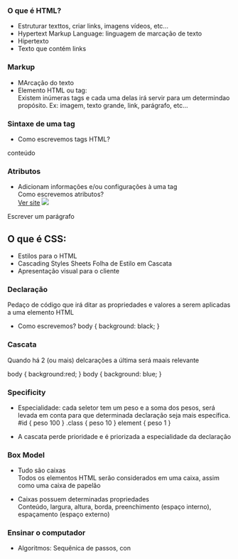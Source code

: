### O que é HTML?

- Estruturar texttos, criar links, imagens vídeos, etc...
- Hypertext Markup Language: linguagem de marcação de texto
- Hipertexto
- Texto que contém links

### Markup

- MArcação do texto
- Elemento HTML ou tag: <br>
  Existem inúmeras tags e cada uma delas irá servir para um determindao propósito. Ex: imagem, texto grande, link, parágrafo, etc...

### Sintaxe de uma tag

- Como escrevemos tags HTML?
<p>conteúdo</p>
<!-- Aqui vem um comentário -->

### Atributos

- Adicionam informações e/ou configurações à uma tag<br>
  Como escrevemos atributos?<br>
  <a href='https://rocketseat.com.br'>Ver site</a>
  <img src='https://th.bing.com/th/id/OIP.wUIQXfnxYPrgF6yp6jPzmwHaDf?w=306&h=165&c=7&r=0&o=5&dpr=1.4&pid=1.7'/>

 <p>Escrever um parágrafo</p>

## O que é CSS:

- Estilos para o HTML
- Cascading Styles Sheets
  Folha de Estilo em Cascata
- Apresentação visual para o cliente

### Declaração

Pedaço de código que irá ditar as propriedades e valores a serem aplicadas a uma elemento HTML

- Como escrevemos?
  body {
  background: black;
  <!-- color: green: Essa linha será ignorada -->
  }

### Cascata

Quando há 2 (ou mais) delcarações a última será maais relevante

body {
background:red;
}
body {
background: blue;
}

### Specificity

- Especialidade: cada seletor tem um peso e a soma dos pesos, será levada em conta para que determinada declaração seja mais específica.
#id {
    peso 100
}
.class {
    peso 10
}
element {
    peso 1
}

- A cascata perde prioridade e é priorizada a especialidade da declaração

### Box Model

- Tudo são caixas <br>
Todos os elementos HTML serão considerados em uma caixa, assim como uma caixa de papelão

- Caixas possuem determinadas propriedades </br>
Conteúdo, largura, altura, borda, preenchimento (espaço interno), espaçamento (espaço externo)

### Ensinar o computador

- Algoritmos: Sequênica de passos, con

